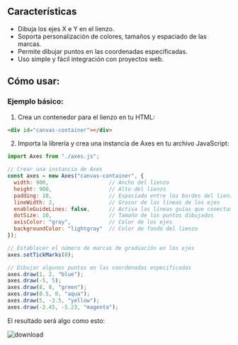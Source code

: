 ## Características
- Dibuja los ejes X e Y en el lienzo.
- Soporta personalización de colores, tamaños y espaciado de las marcas.
- Permite dibujar puntos en las coordenadas especificadas.
- Uso simple y fácil integración con proyectos web.

## Cómo usar:
### Ejemplo básico:
1. Crea un contenedor para el lienzo en tu HTML:
```html
<div id="canvas-container"></div>
```

2. Importa la librería y crea una instancia de Axes en tu archivo JavaScript:
```javascript
import Axes from "./axes.js";

// Crear una instancia de Axes
const axes = new Axes("canvas-container", {
  width: 900,                   // Ancho del lienzo
  height: 900,                  // Alto del lienzo
  padding: 10,                  // Espaciado entre los bordes del lienzo y los ejes
  lineWidth: 2,                 // Grosor de las líneas de los ejes
  enableGuideLines: false,      // Activa las líneas guías que conectan los puntos con los ejes
  dotSize: 10,                  // Tamaño de los puntos dibujados
  axisColor: "gray",            // Color de los ejes
  backgroundColor: "lightgray"  // Color de fondo del lienzo
});

// Establecer el número de marcas de graduación en los ejes
axes.setTickMarks(8);

// Dibujar algunos puntos en las coordenadas especificadas
axes.draw(1, 2, "blue");
axes.draw(-5, 5);
axes.draw(8, 8, "green");
axes.draw(0.5, 0, "aqua");
axes.draw(5, -3.5, "yellow");
axes.draw(-2.45, -5.23, "magenta");
```

El resultado será algo como esto:

![download](https://github.com/user-attachments/assets/5937265b-75f0-4c61-b08d-25c274e5bb33)
